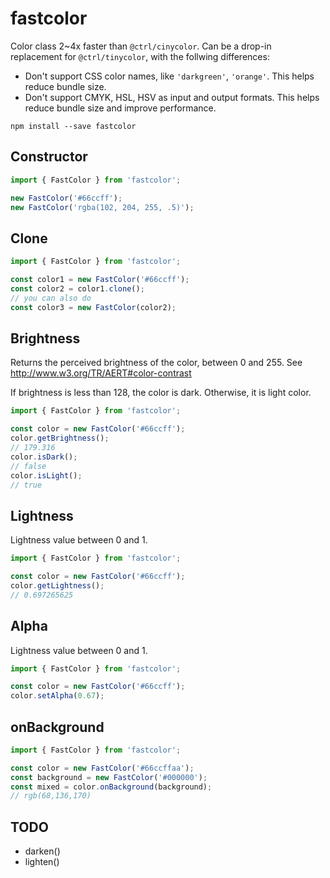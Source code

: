 # fastcolor

Color class 2~4x faster than `@ctrl/cinycolor`. Can be a drop-in replacement for `@ctrl/tinycolor`, with the follwing differences:

- Don't support CSS color names, like `'darkgreen'`, `'orange'`. This helps reduce bundle size.
- Don't support CMYK, HSL, HSV as input and output formats. This helps reduce bundle size and improve performance.

```
npm install --save fastcolor
```

## Constructor

```js
import { FastColor } from 'fastcolor';

new FastColor('#66ccff');
new FastColor('rgba(102, 204, 255, .5)');
```

## Clone

```js
import { FastColor } from 'fastcolor';

const color1 = new FastColor('#66ccff');
const color2 = color1.clone();
// you can also do
const color3 = new FastColor(color2);
```

## Brightness

Returns the perceived brightness of the color, between 0 and 255. See http://www.w3.org/TR/AERT#color-contrast

If brightness is less than 128, the color is dark. Otherwise, it is light color.

```js
import { FastColor } from 'fastcolor';

const color = new FastColor('#66ccff');
color.getBrightness();
// 179.316
color.isDark();
// false
color.isLight();
// true
```

## Lightness

Lightness value between 0 and 1.

```js
import { FastColor } from 'fastcolor';

const color = new FastColor('#66ccff');
color.getLightness();
// 0.697265625
```

## Alpha

Lightness value between 0 and 1.

```js
import { FastColor } from 'fastcolor';

const color = new FastColor('#66ccff');
color.setAlpha(0.67);
```

## onBackground

```js
import { FastColor } from 'fastcolor';

const color = new FastColor('#66ccffaa');
const background = new FastColor('#000000');
const mixed = color.onBackground(background);
// rgb(68,136,170)
```

## TODO

- darken()
- lighten()
